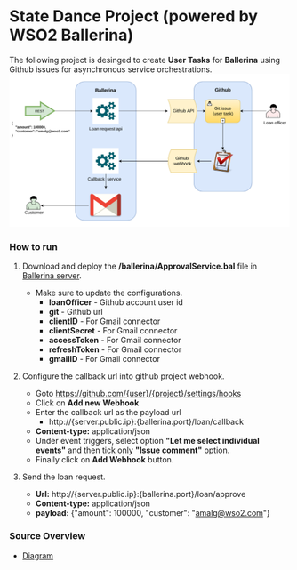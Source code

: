 # State Dance Project (powered by WSO2 Ballerina)

The following project is desinged to create **User Tasks** for **Ballerina** using Github issues for asynchronous service orchestrations.
![Architecture diagram](https://github.com/amalhub/state-dance/blob/master/resources/state-dance-diagram.png "Architecture diagram")
### How to run
1. Download and deploy the **/ballerina/ApprovalService.bal** file in [Ballerina server](https://ballerinalang.org/).
   * Make sure to update the configurations.
       * **loanOfficer** - Github account user id
       * **git** - Github url
       * **clientID** - For Gmail connector
       * **clientSecret** - For Gmail connector
       * **accessToken** - For Gmail connector
       * **refreshToken** - For Gmail connector
       * **gmailID** - For Gmail connector
       
2. Configure the callback url into github project webhook.
   * Goto https://github.com/{user}/{project}/settings/hooks
   * Click on **Add new Webhook**
   * Enter the callback url as the payload url
      * http://{server.public.ip}:{ballerina.port}/loan/callback
   * **Content-type:** application/json
   * Under event triggers, select option **"Let me select individual events"** and then tick only **"Issue comment"** option.
   * Finally click on **Add Webhook** button.
   
3. Send the loan request.
   * **Url:** http://{server.public.ip}:{ballerina.port}/loan/approve
   * **Content-type:** application/json
   * **payload:** {"amount": 100000, "customer": "amalg@wso2.com"}
### Source Overview
  * [Diagram](https://github.com/amalhub/state-dance/blob/master/resources/ApprovalService.svg)
